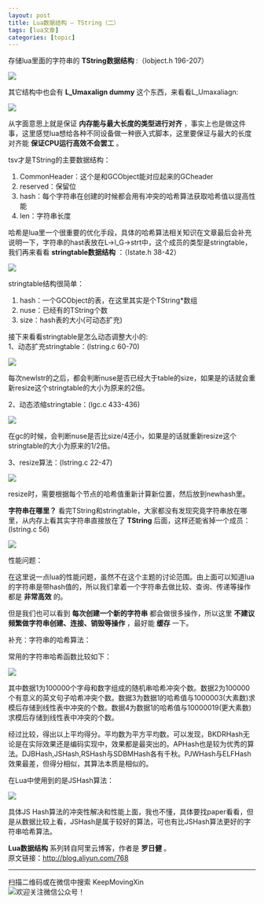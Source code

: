 ```yaml
---
layout: post
title: Lua数据结构 — TString（二） 
tags: [lua文章]
categories: [topic]
---
```

存储lua里面的字符串的 **TString数据结构** :（lobject.h 196-207）

![](https://keepmovingxin.github.io//images/luaTstring/lua-tstring-01.png)

其它结构中也会有 **L_Umaxalign dummy** 这个东西，来看看L_Umaxaliagn:

![](https://keepmovingxin.github.io//images/luaTstring/lua-tstring-02.png)

从字面意思上就是保证 **内存能与最大长度的类型进行对齐**
，事实上也是做这件事，这里感觉lua想给各种不同设备做一种嵌入式脚本，这里要保证与最大的长度对齐能 **保证CPU运行高效不会罢工** 。

tsv才是TString的主要数据结构：

  1. CommonHeader：这个是和GCObject能对应起来的GCheader
  2. reserved：保留位
  3. hash：每个字符串在创建的时候都会用有冲突的哈希算法获取哈希值以提高性能
  4. len：字符串长度

哈希是lua里一个很重要的优化手段，具体的哈希算法相关知识在文章最后会补充说明一下，字符串的hast表放在L->l_G->strt中，这个成员的类型是stringtable，我们再来看看
**stringtable数据结构** ：（lstate.h 38-42）

![](https://keepmovingxin.github.io//images/luaTstring/lua-tstring-03.png)

stringtable结构很简单：

  1. hash：一个GCObject的表，在这里其实是个TString*数组
  2. nuse：已经有的TString个数
  3. size：hash表的大小(可动态扩充)

接下来看看stringtable是怎么动态调整大小的:  
1、动态扩充stringtable：(lstring.c 60-70)

![](https://keepmovingxin.github.io//images/luaTstring/lua-tstring-04.png)

每次newlstr的之后，都会判断nuse是否已经大于table的size，如果是的话就会重新resize这个stringtable的大小为原来的2倍。

2、动态浓缩stringtable：(lgc.c 433-436)

![](https://keepmovingxin.github.io//images/luaTstring/lua-tstring-05.png)

在gc的时候，会判断nuse是否比size/4还小，如果是的话就重新resize这个stringtable的大小为原来的1/2倍。

3、resize算法：(lstring.c 22-47)

![](https://keepmovingxin.github.io//images/luaTstring/lua-tstring-06.png)

resize时，需要根据每个节点的哈希值重新计算新位置，然后放到newhash里。

**字符串在哪里？** 看完TString和stringtable，大家都没有发现究竟字符串放在哪里，从内存上看其实字符串直接放在了 **TString**
后面，这样还能省掉一个成员：(lstring.c 56)

![](https://keepmovingxin.github.io//images/luaTstring/lua-tstring-07.png)

性能问题：

在这里说一点lua的性能问题，虽然不在这个主题的讨论范围。由上面可以知道lua的字符串是带hash值的，所以我们拿着一个字符串去做比较、查询、传递等操作都是
**非常高效** 的。

但是我们也可以看到 **每次创建一个新的字符串** 都会做很多操作，所以这里 **不建议频繁做字符串创建、连接、销毁等操作** ，最好能 **缓存**
一下。

补充：字符串的哈希算法：

常用的字符串哈希函数比较如下：

![](https://keepmovingxin.github.io//images/luaTstring/lua-tstring-08.png)

其中数据1为100000个字母和数字组成的随机串哈希冲突个数。数据2为100000个有意义的英文句子哈希冲突个数。数据3为数据1的哈希值与1000003(大素数)求模后存储到线性表中冲突的个数。数据4为数据1的哈希值与10000019(更大素数)求模后存储到线性表中冲突的个数。

经过比较，得出以上平均得分。平均数为平方平均数。可以发现，BKDRHash无论是在实际效果还是编码实现中，效果都是最突出的。APHash也是较为优秀的算法。DJBHash,JSHash,RSHash与SDBMHash各有千秋。PJWHash与ELFHash效果最差，但得分相似，其算法本质是相似的。

在Lua中使用到的是JSHash算法：

![](https://keepmovingxin.github.io//images/luaTstring/lua-tstring-09.png)

具体JS
Hash算法的冲突性解决和性能上面，我也不懂，具体要找paper看看，但是从数据比较上看，JSHash是属于较好的算法，可也有比JSHash算法更好的字符串哈希算法。

**Lua数据结构** 系列转自阿里云博客，作者是 **罗日健** 。  
原文链接：<http://blog.aliyun.com/768>

* * *

扫描二维码或在微信中搜索 KeepMovingXin  
![欢迎关注微信公众号！](https://keepmovingxin.github.io//images/qrcode.jpg)
